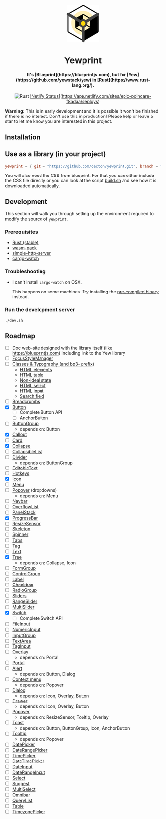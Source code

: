 <div>
  <div align="center" style="display: block; text-align: center;">
    <a href="https://yewprint.rm.rs"><img src="./yewprint-doc/src/logo.svg" height="120" /></a>
  </div>
  <h1 align="center">Yewprint</h1>
  <h4 align="center">It's [Blueprint](https://blueprintjs.com), but for [Yew](https://github.com/yewstack/yew) in [Rust](https://www.rust-lang.org/).</h4>
</div>

<div align="center">

  ![Rust](https://github.com/cecton/yewprint/workflows/Rust/badge.svg)
  [!Netlify Status](https://api.netlify.com/api/v1/badges/17f076ed-49e5-4185-921e-5c5759de2fdb/deploy-status)](https://app.netlify.com/sites/epic-poincare-f8adaa/deploys)

</div>

**Warning:** This is in early development and it is possible it won't be
finished if there is no interest. Don't use this in production! Please help or
leave a star to let me know you are interested in this project.

Installation
------------

## Use as a library (in your project)

```toml
yewprint = { git = "https://github.com/cecton/yewprint.git", branch = "main" }
```

You will also need the CSS from blueprint. For that you can either include the
CSS file directly or you can look at the script [build.sh](./build.sh) and see
how it is downloaded automatically.

## Development

This section will walk you through setting up the environment required to modify
the source of `yewprint`.

### Prerequisites

 *  [Rust (stable)](https://rustup.rs/)
 *  [wasm-pack](https://github.com/rustwasm/wasm-pack)
 *  [simple-http-server](https://github.com/TheWaWaR/simple-http-server)
 *  [cargo-watch](https://github.com/passcod/cargo-watch)

### Troubleshooting

 -  I can't install `cargo-watch` on OSX.

    This happens on some machines. Try installing the
    [pre-compiled binary](https://github.com/passcod/cargo-watch/releases)
    instead.

### Run the development server

```
./dev.sh
```

Roadmap
-------

 -  [ ] Doc web-site designed with the library itself (like https://blueprintjs.com) including link to the Yew library
 -  [ ] [FocusStyleManager](https://blueprintjs.com/docs/#core/accessibility.focus-management)
 -  [ ] [Classes & Typography (and bp3- prefix)](https://blueprintjs.com/docs/#core/classes)
     -  [HTML elements](https://blueprintjs.com/docs/#core/components/html)
     -  [HTML table](https://blueprintjs.com/docs/#core/components/html-table)
     -  [Non-ideal state](https://blueprintjs.com/docs/#core/components/non-ideal-state)
     -  [HTML select](https://blueprintjs.com/docs/#core/components/html-select)
     -  [HTML input](https://blueprintjs.com/docs/#core/components/text-inputs.html-input)
     -  [Search field](https://blueprintjs.com/docs/#core/components/text-inputs.search-field)
 -  [ ] [Breadcrumbs](https://blueprintjs.com/docs/#core/components/breadcrumbs)
 -  [x] [Button](https://blueprintjs.com/docs/#core/components/button)
     -  [ ] Complete Button API
     -  [ ] AnchorButton
 -  [ ] [ButtonGroup](https://blueprintjs.com/docs/#core/components/button-group)
     -  depends on: Button
 -  [x] [Callout](https://blueprintjs.com/docs/#core/components/callout)
 -  [ ] [Card](https://blueprintjs.com/docs/#core/components/card)
 -  [x] [Collapse](https://blueprintjs.com/docs/#core/components/collapse)
 -  [ ] [CollapsibleList](https://blueprintjs.com/docs/#core/components/collapsible-list)
 -  [ ] [Divider](https://blueprintjs.com/docs/#core/components/divider)
     -  depends on: ButtonGroup
 -  [ ] [EditableText](https://blueprintjs.com/docs/#core/components/editable-text)
 -  [ ] [Hotkeys](https://blueprintjs.com/docs/#core/components/hotkeys)
 -  [x] [Icon](https://blueprintjs.com/docs/#core/components/icon)
 -  [ ] [Menu](https://blueprintjs.com/docs/#core/components/menu)
 -  [ ] [Popover](https://blueprintjs.com/docs/#core/components/menu.dropdowns) (dropdowns)
     -  depends on: Menu
 -  [ ] [Navbar](https://blueprintjs.com/docs/#core/components/navbar)
 -  [ ] [OverflowList](https://blueprintjs.com/docs/#core/components/overflow-list)
 -  [ ] [PanelStack](https://blueprintjs.com/docs/#core/components/panel-stack)
 -  [x] [ProgressBar](https://blueprintjs.com/docs/#core/components/progress-bar)
 -  [ ] [ResizeSensor](https://blueprintjs.com/docs/#core/components/resize-sensor)
 -  [ ] [Skeleton](https://blueprintjs.com/docs/#core/components/skeleton)
 -  [ ] [Spinner](https://blueprintjs.com/docs/#core/components/spinner)
 -  [ ] [Tabs](https://blueprintjs.com/docs/#core/components/tabs)
 -  [ ] [Tag](https://blueprintjs.com/docs/#core/components/tag)
 -  [ ] [Text](https://blueprintjs.com/docs/#core/components/text)
 -  [x] [Tree](https://blueprintjs.com/docs/#core/components/tree)
     -  depends on: Collapse, Icon
 -  [ ] [FormGroup](https://blueprintjs.com/docs/#core/components/form-group)
 -  [ ] [ControlGroup](https://blueprintjs.com/docs/#core/components/control-group)
 -  [ ] [Label](https://blueprintjs.com/docs/#core/components/label)
 -  [ ] [Checkbox](https://blueprintjs.com/docs/#core/components/checkbox)
 -  [ ] [RadioGroup](https://blueprintjs.com/docs/#core/components/radio)
 -  [ ] [Sliders](https://blueprintjs.com/docs/#core/components/sliders)
 -  [ ] [RangeSlider](https://blueprintjs.com/docs/#core/components/sliders.range-slider)
 -  [ ] [MultiSlider](https://blueprintjs.com/docs/#core/components/sliders.multi-slider)
 -  [x] [Switch](https://blueprintjs.com/docs/#core/components/switch)
     -  [ ] Complete Switch API
 -  [ ] [FileInput](https://blueprintjs.com/docs/#core/components/file-input)
 -  [ ] [NumericInput](https://blueprintjs.com/docs/#core/components/numeric-input)
 -  [ ] [InputGroup](https://blueprintjs.com/docs/#core/components/text-inputs.input-group)
 -  [ ] [TextArea](https://blueprintjs.com/docs/#core/components/text-inputs.text-area)
 -  [ ] [TagInput](https://blueprintjs.com/docs/#core/components/tag-input)
 -  [ ] [Overlay](https://blueprintjs.com/docs/#core/components/overlay)
     -  depends on: Portal
 -  [ ] [Portal](https://blueprintjs.com/docs/#core/components/portal)
 -  [ ] [Alert](https://blueprintjs.com/docs/#core/components/alert)
     -  depends on: Button, Dialog
 -  [ ] [Context menu](https://blueprintjs.com/docs/#core/components/context-menu)
     -  depends on: Popover
 -  [ ] [Dialog](https://blueprintjs.com/docs/#core/components/dialog)
     -  depends on: Icon, Overlay, Button
 -  [ ] [Drawer](https://blueprintjs.com/docs/#core/components/drawer)
     -  depends on: Icon, Overlay, Button
 -  [ ] [Popover](https://blueprintjs.com/docs/#core/components/popover)
     -  depends on: ResizeSensor, Tooltip, Overlay
 -  [ ] [Toast](https://blueprintjs.com/docs/#core/components/toast)
     -  depends on: Button, ButtonGroup, Icon, AnchorButton
 -  [ ] [Tooltip](https://blueprintjs.com/docs/#core/components/tooltip)
     -  depends on: Popover
 -  [ ] [DatePicker](https://blueprintjs.com/docs/#datetime/datepicker)
 -  [ ] [DateRangePicker](https://blueprintjs.com/docs/#datetime/daterangepicker)
 -  [ ] [TimePicker](https://blueprintjs.com/docs/#datetime/timepicker)
 -  [ ] [DateTimePicker](https://blueprintjs.com/docs/#datetime/datetimepicker)
 -  [ ] [DateInput](https://blueprintjs.com/docs/#datetime/dateinput)
 -  [ ] [DateRangeInput](https://blueprintjs.com/docs/#datetime/daterangeinput)
 -  [ ] [Select](https://blueprintjs.com/docs/#select/select-component)
 -  [ ] [Suggest](https://blueprintjs.com/docs/#select/suggest)
 -  [ ] [MultiSelect](https://blueprintjs.com/docs/#select/multi-select)
 -  [ ] [Omnibar](https://blueprintjs.com/docs/#select/omnibar)
 -  [ ] [QueryList](https://blueprintjs.com/docs/#select/query-list)
 -  [ ] [Table](https://blueprintjs.com/docs/#table)
 -  [ ] [TimezonePicker](https://blueprintjs.com/docs/#timezone)
